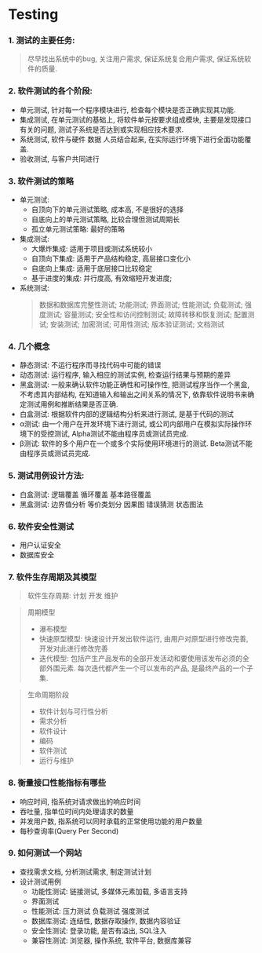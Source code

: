 # Testing

### 1. 测试的主要任务:
>尽早找出系统中的bug, 关注用户需求, 保证系统复合用户需求, 保证系统软件的质量.
### 2. 软件测试的各个阶段:
* 单元测试, 针对每一个程序模块进行, 检查每个模块是否正确实现其功能.
* 集成测试, 在单元测试的基础上, 将软件单元按要求组成模块, 主要是发现接口有关的问题, 测试子系统是否达到或实现相应技术要求.
* 系统测试, 软件与硬件 数据 人员结合起来, 在实际运行环境下进行全面功能覆
盖.
* 验收测试, 与客户共同进行
### 3. 软件测试的策略
* 单元测试: 
    * 自顶向下的单元测试策略, 成本高, 不是很好的选择
    * 自底向上的单元测试策略, 比较合理但测试周期长
    * 孤立单元测试策略: 最好的策略
* 集成测试:
    * 大爆炸集成: 适用于项目或测试系统较小
    * 自顶向下集成: 适用于产品结构稳定, 高层接口变化小
    * 自底向上集成: 适用于底层接口比较稳定
    * 基于进度的集成: 并行度高, 有效缩短开发进度; 
* 系统测试:
    >数据和数据库完整性测试; 功能测试; 界面测试; 性能测试; 负载测试; 强度测试; 容量测试; 安全性和访问控制测试; 故障转移和恢复测试; 配置测试; 安装测试; 加密测试; 可用性测试; 版本验证测试; 文档测试
### 4. 几个概念
* 静态测试: 不运行程序而寻找代码中可能的错误
* 动态测试: 运行程序, 输入相应的测试实例, 检查运行结果与预期的差异
* 黑盒测试: 一般来确认软件功能正确性和可操作性, 把测试程序当作一个黑盒, 不考虑其内部结构, 在知道输入和输出之间关系的情况下, 依靠软件说明书来确定测试用例和推断结果是否正确.
* 白盒测试: 根据软件内部的逻辑结构分析来进行测试, 是基于代码的测试
* α测试: 由一个用户在开发环境下进行测试, 或公司内部用户在模拟实际操作环境下的受控测试, Alpha测试不能由程序员或测试员完成.
* β测试: 软件的多个用户在一个或多个实际使用环境进行的测试. Beta测试不能由程序员或测试员完成. 
### 5. 测试用例设计方法:
* 白盒测试: 逻辑覆盖 循环覆盖 基本路径覆盖
* 黑盒测试: 边界值分析 等价类划分 因果图 错误猜测 状态图法 
### 6. 软件安全性测试
* 用户认证安全
* 数据库安全
### 7. 软件生存周期及其模型
> 软件生存周期: 计划 开发 维护

> 周期模型
> * 瀑布模型
> * 快速原型模型: 快速设计开发出软件运行, 由用户对原型进行修改完善, 开发对此进行修改完善
> * 迭代模型: 包括产生产品发布的全部开发活动和要使用该发布必须的全部外围元素. 每次迭代都产生一个可以发布的产品, 是最终产品的一个子集.

> 生命周期阶段
> * 软件计划与可行性分析
> * 需求分析
> * 软件设计
> * 编码
> * 软件测试
> * 运行与维护

### 8. 衡量接口性能指标有哪些
* 响应时间, 指系统对请求做出的响应时间
* 吞吐量, 指单位时间内处理请求的数量
* 并发用户数, 指系统可以同时承载的正常使用功能的用户数量
* 每秒查询率(Query Per Second)

### 9. 如何测试一个网站
* 查找需求文档, 分析测试需求, 制定测试计划
* 设计测试用例
  * 功能性测试: 链接测试, 多媒体元素加载, 多语言支持
  * 界面测试
  * 性能测试: 压力测试 负载测试 强度测试
  * 数据库测试: 连结性, 数据存取操作, 数据内容验证
  * 安全性测试: 登录功能, 是否有溢出, SQL注入
  * 兼容性测试: 浏览器, 操作系统, 软件平台, 数据库兼容